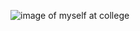 ![image of myself at college](https://user-images.githubusercontent.com/101945760/174716497-ae888da5-a478-4de7-bcb2-a297be2aa1ee.jpeg)
